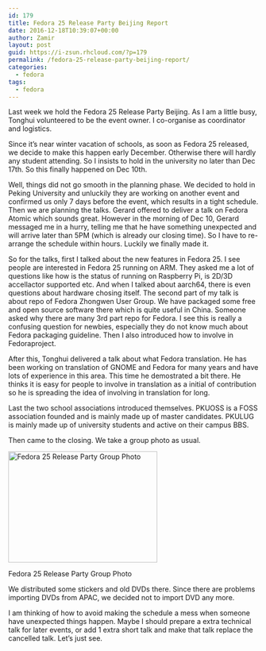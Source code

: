 ```yaml
---
id: 179
title: Fedora 25 Release Party Beijing Report
date: 2016-12-18T10:39:07+00:00
author: Zamir
layout: post
guid: https://i-zsun.rhcloud.com/?p=179
permalink: /fedora-25-release-party-beijing-report/
categories:
  - fedora
tags:
  - fedora
---
```

Last week we hold the Fedora 25 Release Party Beijing. As I am a little busy, Tonghui volunteered to be the event owner. I co-organise as coordinator and logistics.

Since it&#8217;s near winter vacation of schools, as soon as Fedora 25 released, we decide to make this happen early December. Otherwise there will hardly any student attending. So I insists to hold in the university no later than Dec 17th. So this finally happened on Dec 10th.
  
Well, things did not go smooth in the planning phase. We decided to hold in Peking University and unluckily they are working on another event and confirmed us only 7 days before the event, which results in a tight schedule. Then we are planning the talks. Gerard offered to deliver a talk on Fedora Atomic which sounds great. However in the morning of Dec 10, Gerard messaged me in a hurry, telling me that he have something unexpected and will arrive later than 5PM (which is already our closing time). So I have to re-arrange the schedule within hours. Luckily we finally made it.

So for the talks, first I talked about the new features in Fedora 25. I see people are interested in Fedora 25 running on ARM. They asked me a lot of questions like how is the status of running on Raspberry Pi, is 2D/3D accellactor supported etc. And when I talked about aarch64, there is even questions about hardware chosing itself. The second part of my talk is about repo of Fedora Zhongwen User Group. We have packaged some free and open source software there which is quite useful in China. Someone asked why there are many 3rd part repo for Fedora. I see this is really a confusing question for newbies, especially they do not know much about Fedora packaging guideline. Then I also introduced how to involve in Fedoraproject.
  
After this, Tonghui delivered a talk about what Fedora translation. He has been working on translation of GNOME and Fedora for many years and have lots of experience in this area. This time he demostrated a bit there. He thinks it is easy for people to involve in translation as a initial of contribution so he is spreading the idea of involving in translation for long.
  
Last the two school associations introduced themselves. PKUOSS is a FOSS association founded and is mainly made up of master candidates. PKULUG is mainly made up of university students and active on their campus BBS.
  
Then came to the closing. We take a group photo as usual.

<div id="attachment_182" class="wp-caption aligncenter" style="width: 310px">
  <a rel="external" href="https://i-zsun.rhcloud.com/wp-content/uploads/2016/12/IMG_20161210_175056.jpg"><img class="size-medium wp-image-182" alt="Fedora 25 Release Party Group Photo" src="https://i-zsun.rhcloud.com/wp-content/uploads/2016/12/IMG_20161210_175056-300x224.jpg" width="300" height="224" /></a>
  
  <p class="wp-caption-text">
    Fedora 25 Release Party Group Photo
  </p>
</div>

We distributed some stickers and old DVDs there. Since there are problems importing DVDs from APAC, we decided not to import DVD any more.

I am thinking of how to avoid making the schedule a mess when someone have unexpected things happen. Maybe I should prepare a extra technical talk for later events, or add 1 extra short talk and make that talk replace the cancelled talk. Let&#8217;s just see.